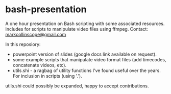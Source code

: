 # bash-presentation
A one hour presentation on Bash scripting with some associated resources.
Includes for scripts to manipulate video files using ffmpeg.
Contact: markcollinscope@gmail.com

In this reposiory:
-	powerpoint version of slides (google docs link available on request).
-	some example scripts that manipulate video format files (add timecodes, concatenate videos, etc).
-	utils.shi - a ragbag of utility functions I've found useful over the years. For inclusion in scripts (using '.').

utils.shi could possibly be expanded, happy to accept contributions.

